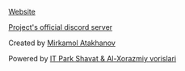 [Website](https://bloomy.uz)

[Project's official discord server]( https://discord.gg/9aYXqPQs6x)

Created by [Mirkamol Atakhanov](https://t.me/atakhanov)

Powered by [IT Park Shavat & Al-Xorazmiy vorislari](https://t.me/al_xorazmiy_vorislari)
